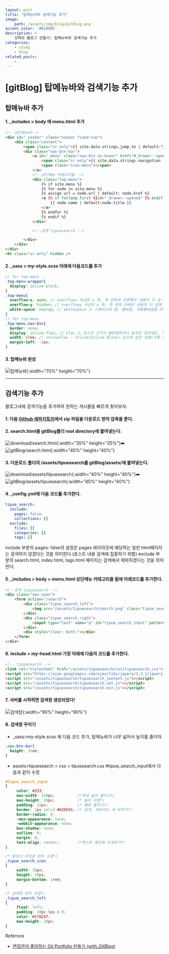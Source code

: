 ```yaml
---
layout: post
title: "탑메뉴바와 검색기능 추가"
image: 
    path: /assets/img/blog/gitBlog.png
accent_color: '#01ADB5'
description: >
    깃허브 블로그 만들기: 탑메뉴바와 검색기능 추가
categories:
    - study
    - blog
related_posts:    
    -    
---
```

# [gitBlog] 탑메뉴바와 검색기능 추가

## 탑메뉴바 추가
#### 1. _includes > body 에 menu.html 추가

```html
<!--상단메뉴바-->
<div id="_navbar" class="navbar fixed-top">
    <div class="content">
        <span class="sr-only">{{ site.data.strings.jump_to | default:"Jump to" }}{{ site.data.strings.colon | default:":" }}</span>
        <div class="nav-btn-bar">
            <a id="_menu" class="nav-btn no-hover" href="#_drawer--opened">
                <span class="sr-only">{{ site.data.strings.navigation | default:"Navigation" }}</span>
                <span class="icon-menu"></span>
            </a>
            <!--상단메뉴 카테고리들 -->
            <div class="top-menu">
                {% if site.menu %}
                {% for node in site.menu %}
                {% assign url = node.url | default: node.href %}
                <a {% if forloop.first %}id="_drawer--opened" {% endif %} href="{% include_cached smart-url url=url %}" class="nav-btn top-menu {% if node.external %}external{% endif %}" {% if node.rel %}rel="{{ node.rel }}" {% endif %}>
                    {{ node.name | default:node.title }}
                </a>
                {% endfor %}
                {% endif %}
            </div>

            <!--검색 tipuesearch -->

        </div>
    </div>
</div>
<hr class="sr-only" hidden />
```

#### 2. _sass > my-style.scss 아래에 다음코드를 추가

```scss
// for top-menu
.top-menu-wrapper{
  display: inline-block;
}
.top-menu{
  overflow-x: auto; // overflowx 속성은 x 축, 즉 왼쪽과 오른쪽의 내용이 더 길 때(가로),
  overflow-y: hidden; // overflowy 속성은 y 축, 즉 위와 아래의 내용이 더 길때 (세로) 어떻게 보일지 선택하는 속성
  white-space: nowrap; // whitespace 는 스페이스와 탭, 줄바꿈, 자동줄바꿈을 어떻게 처리할지 정하는 속성, nowrap :병합
}
// for top-menu
.top-menu.nav-btn{
  border: none;
  display: inline-flex; // Flex 는 요소의 크기가 불분명하거나 동적인 경우에도, 각 요소를 정렬할 수 있는 효율적인 방법을 제공, Inline 특성의 Flex Container 를 정의
  width: 6rem; // inlineflex : Inline(Inline Block) 요소와 같은 성향(수평 쌓임)
  margin-left: -1px;
}
```

#### 3. 탑메뉴바 완성
![탑메뉴바](/assets/img/blog/topmenubar1.png){:width="70%" height="70%"}

<hr>

## 검색기능 추가
블로그내에 검색기능을 추가하여 원하는 게시물을 빠르게 찾아보자.
#### 1. 다음 [Github 레파지토리](https://github.com/jekylltools/jekyll-tipue-search)에서 zip 파일을 다운로드 받아 압축을 푼다.

#### 2. **search.html**을 gitBlog폴더 root directory에 붙여넣는다.    
![download/search.html](/assets/img/blog/search1.png){:width="35%" height="35%"}➡️
![gitBlog/search.html](/assets/img/blog/search2.png){:width="40%" height="40%"}
 
#### 3. 다운로드 폴더의 /assets/tipuesearch를 gitBlog/assets/에 붙여넣는다.
![download/assets/tipuesearch](/assets/img/blog/search3.png){:width="40%" height="40%"}➡️
![gitBlog/assets/tipuesearch](/assets/img/blog/search4.png){:width="40%" height="40%"}

#### 4. **_config.yml**에 다음 코드를 추가한다.   
```yaml
tipue_search:
  include:
    pages: false
    collections: []
  exclude:
    files: []
    categories: []
    tags: []
```
include 부분의 pages: false의 설정은 pages 레이아웃에 해당하는 일반 html페이지는 검색하지 않겠다는 것을 의미한다.(포스트 내용 검색에 집중하기 위함)
exclude 부분의 search.html, index.html, tags.html 페이지는 검색에서 제외하겠다는 것을 의미한다.   

#### 5. _includes > body > menu.html 상단메뉴 카테고리들 밑에 아래코드를 추가한다.   

```html
<!--검색 tipuesearch -->
<div class="nav-span">
    <form action="/search">
        <div class="tipue_search_left">
            <img src="/assets/tipuesearch/search.png" class="tipue_search_icon">
        </div>
        <div class="tipue_search_right">
            <input type="text" name="q" id="tipue_search_input" pattern=".{1,}" title="At least 1 characters" required>
        </div>
        <div style="clear: both;"></div>
    </form>
</div>
```

#### 6. include > my-head.html 가장 아래에 다음의 코드를 추가한다.   

```html
<!-- tipuesearch -->
<link rel="stylesheet" href="/assets/tipuesearch/css/tipuesearch.css">
<script src="https://ajax.googleapis.com/ajax/libs/jquery/3.2.1/jquery.min.js"></script>
<script src="/assets/tipuesearch/tipuesearch_content.js"></script>
<script src="/assets/tipuesearch/tipuesearch_set.js"></script>
<script src="/assets/tipuesearch/tipuesearch.min.js"></script>
```

#### 7. 서버를 시작하면 검색창 생성되었다!   
![검색창](/assets/img/blog/search5.png){:width="90%" height="90%"}

#### 8. 검색창 꾸미기
- _sass>my-style.scss 에 다음 코드 추가, 탑메뉴바가 너무 넓어서 높이를 줄이자.

```css
.nav-btn-bar{
  height: 3rem;
}
```

- assets>tipuesearch > css > tipuesearch.css #tipue_search_input에서 다음과 같이 수정

```css
#tipue_search_input
{
     color: #333;
     max-width: 150px;		    /*최대 넓이 줄이고*/
     max-height: 20px;		    /* 높이 지정*/
     padding: 15px;			    /* 패딩 줄이기*/
     border: 2px solid #626591;	/* 굵게, 테두리는 색 바꾸기*/
     border-radius: 0;
     -moz-appearance: none;
     -webkit-appearance: none;
     box-shadow: none;
     outline: 0;
     margin: 0;
     text-align: center;		/*텍스트 중간에 오게하기*/
}

/* 돋보기 아이콘 위치 수정*/
.tipue_search_icon
{
     width: 19px;
     height: 19px;
     margin-bottom: 1rem;
}

/* 검색창 위치 조정*/
.tipue_search_left
{
     float: left;
     padding: 10px 5px 0 0;
     color: #170247;
     max-height: 20px;
}
```

Refernce
- [면접관이 좋아하는 Git Portfolio 만들기 (with_GitBlog)](https://projectlion.io/courses/technology/gitblog)